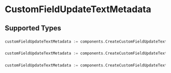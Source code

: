 # CustomFieldUpdateTextMetadata


## Supported Types

### 

```go
customFieldUpdateTextMetadata := components.CreateCustomFieldUpdateTextMetadataStr(string{/* values here */})
```

### 

```go
customFieldUpdateTextMetadata := components.CreateCustomFieldUpdateTextMetadataInteger(int64{/* values here */})
```

### 

```go
customFieldUpdateTextMetadata := components.CreateCustomFieldUpdateTextMetadataBoolean(bool{/* values here */})
```

